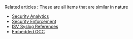 
Related articles
: These are all items that are similar in nature

+ [Security Analytics]
+ [Security Enforcement]
+ [ISV Syslog References]
+ [Embedded OCC]

[Security Enforcement]: ./security-enforcement.html "Security Enforcement"
[Security Analytics]: ./security-analytics.html "Security Analytics"
[Embedded OCC]: ./embedded-occ.html "Embedded OCC"
[ISV Syslog References]: ./isv-syslog-references.html "ISV Syslog References"
[Common Guidance]: #common-guidance-and-requirements "Common Guidance"
[API Test Client]: ../../docs/api/getting_started/api_test_client.html "test client"
[Auth Principals]: ../../docs/api/getting_started/design_principles.html#authentication "Authentication"
[User Agent]: ../../docs/api/getting_started/design_principles.html#user-agent "User-Agent"
[Pagination]: ../../docs/api/getting_started/design_principles.html#pagination "Pagination"
[Rate Limiting]: ../../docs/api/getting_started/design_principles.html#rate-limiting "Rate Limiting"
[System Log API]: ../../docs/api/resources/system_log.html "System Log API"
[Users API]: ../../docs/api/resources/users.html "Users API"
[Groups API]: ../../docs/api/resources/groups.html "Groups API"
[Apps API]: ../../docs/api/resources/apps.html "Apps API"
[appUser Object]: ../../docs/api/resources/apps.html#application-user-model "App User Object"
[appGroup Object]: ../../docs/api/resources/apps.html#application-group-model "App Group Object"
[API endpoints]: ../../documentation/index.html "API Endpoints"
[SCIM Standards]: ../../standards/SCIM/index.html "SCIM Standards"
[Okta Cloud Connect]: https://www.okta.com/partners/okta-cloud-connect "Okta Cloud Connect"
[Getting a token]: https://developer.okta.com/docs/api/getting_started/getting_a_token.html "Getting a token"

